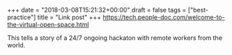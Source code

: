 +++
date = "2018-03-08T15:21:32+00:00"
draft = false
tags = ["best-practice"]
title = "Link post"
+++
https://tech.people-doc.com/welcome-to-the-virtual-open-space.html

This tells a story of a 24/7 ongoing hackaton with remote workers from the world.
